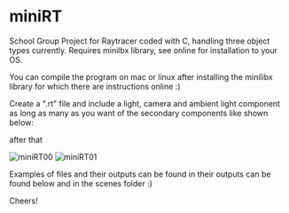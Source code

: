 # miniRT
School Group Project for Raytracer coded with C, handling three object types currently. Requires minilbx library, see online for installation to your OS.

You can compile the program on mac or linux after installing the minilibx library for which there are instructions online :)

Create a ".rt" file and include a light, camera and ambient light component as long as many as you want of the secondary components like shown below:

after that

![miniRT00](https://github.com/Doxakis1/miniRT/assets/112430294/9590ace8-5a4a-4b21-a580-2c6460c426fa)
![miniRT01](https://github.com/Doxakis1/miniRT/assets/112430294/a183a2f1-a3b4-42be-975d-b32688e425c8)

Examples of files and their outputs can be found in their outputs can be found below and in the scenes folder :)

Cheers!
